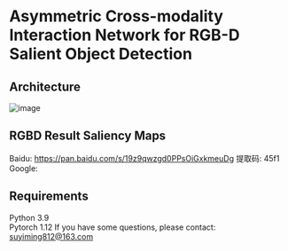 # Asymmetric Cross-modality Interaction Network for RGB-D Salient Object Detection
## Architecture
![image](https://github.com/Yiming-Su/ACINet/blob/main/Figs/Architecture.png)
## RGBD Result Saliency Maps<br>
Baidu: https://pan.baidu.com/s/19z9qwzgd0PPsOiGxkmeuDg 提取码: 45f1
Google: 
## Requirements<br>
Python 3.9<br>
Pytorch 1.12
If you have some questions, please contact: suyiming812@163.com
